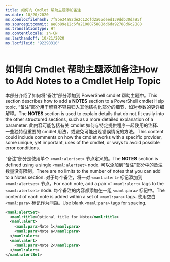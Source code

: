 ```yaml
---
title: 如何向 Cmdlet 帮助主题添加备注
ms.date: 10/20/2020
ms.openlocfilehash: 7f8be34a82de2c12cfd2a05deed139ddb30da95f
ms.sourcegitcommit: ae8b89e12c6fa2108075888dd6da92788d6c2888
ms.translationtype: HT
ms.contentlocale: zh-CN
ms.lasthandoff: 10/21/2020
ms.locfileid: "92298310"
---
```

# <a name="how-to-add-notes-to-a-cmdlet-help-topic"></a><span data-ttu-id="cee20-102">如何向 Cmdlet 帮助主题添加备注</span><span class="sxs-lookup"><span data-stu-id="cee20-102">How to Add Notes to a Cmdlet Help Topic</span></span>

<span data-ttu-id="cee20-103">本部分介绍了如何将“备注”部分添加到 PowerShell cmdlet 帮助主题中。</span><span class="sxs-lookup"><span data-stu-id="cee20-103">This section describes how to add a **NOTES** section to a PowerShell cmdlet Help topic.</span></span> <span data-ttu-id="cee20-104">“备注”部分用于解释不容易归入其他结构化部分的细节，如对参数的更详细解释。</span><span class="sxs-lookup"><span data-stu-id="cee20-104">The **NOTES** section is used to explain details that do not fit easily into the other structured sections, such as a more detailed explanation of a parameter.</span></span> <span data-ttu-id="cee20-105">此内容可能包括有关 cmdlet 如何与特定提供程序一起使用的注释、一些独特但重要的 cmdlet 用法，或避免可能出现错误情况的方法。</span><span class="sxs-lookup"><span data-stu-id="cee20-105">This content could include comments on how the cmdlet works with a specific provider, some unique, yet important, uses of the cmdlet, or ways to avoid possible error conditions.</span></span>

<span data-ttu-id="cee20-106">“备注”部分是使用单个 `<maml:alertset>` 节点定义的。</span><span class="sxs-lookup"><span data-stu-id="cee20-106">The **NOTES** section is defined using a single `<maml:alertset>` node.</span></span> <span data-ttu-id="cee20-107">可以添加到“备注”部分中的备注数量没有限制。</span><span class="sxs-lookup"><span data-stu-id="cee20-107">There are no limits to the number of notes that you can add to a Notes section.</span></span> <span data-ttu-id="cee20-108">对于每个备注，将一对 `<maml:alert>` 标记添加到 `<maml:alertset>` 节点。</span><span class="sxs-lookup"><span data-stu-id="cee20-108">For each note, add a pair of `<maml:alert>` tags to the `<maml:alertset>` node.</span></span> <span data-ttu-id="cee20-109">每个备注的内容都添加在一组 `<maml:para>` 标记中。</span><span class="sxs-lookup"><span data-stu-id="cee20-109">The content of each note is added within a set of `<maml:para>` tags.</span></span> <span data-ttu-id="cee20-110">使用空白 `<maml:para>` 标记作为间距。</span><span class="sxs-lookup"><span data-stu-id="cee20-110">Use blank `<maml:para>` tags for spacing.</span></span>

```xml
<maml:alertSet>
  <maml:title>Optional title for Note</maml:title>
  <maml:alert>
    <maml:para>Note 1</maml:para>
    <maml:para>Note a</maml:para>
  </maml:alert>
  <maml:alert>
    <maml:para>Note 2</maml:para>
  </maml:alert>
</maml:alertSet>
```

